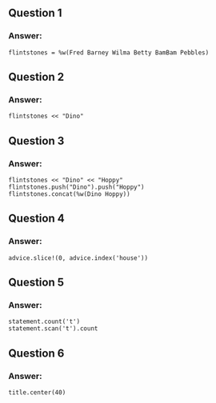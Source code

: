 ## Question 1
### Answer:
`flintstones = %w(Fred Barney Wilma Betty BamBam Pebbles)`

## Question 2
### Answer:
`flintstones << "Dino"`

## Question 3
### Answer:
`flintstones << "Dino" << "Hoppy"`  
`flintstones.push("Dino").push("Hoppy")`  
`flintstones.concat(%w(Dino Hoppy))`

## Question 4
### Answer:
`advice.slice!(0, advice.index('house'))`

## Question 5
### Answer:
`statement.count('t')`  
`statement.scan('t').count`

## Question 6
### Answer:
`title.center(40)`
